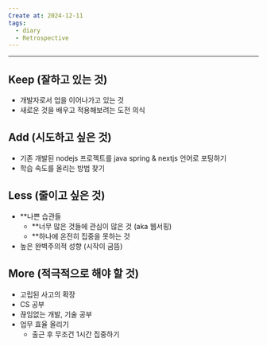 ```yaml
---
Create at: 2024-12-11
tags:
  - diary
  - Retrospective
---
```

---

## Keep (잘하고 있는 것)
- 개발자로서 업을 이어나가고 있는 것
- 새로운 것을 배우고 적용해보려는 도전 의식

## Add (시도하고 싶은 것)
- 기존 개발된 nodejs 프로젝트를 java spring & nextjs 언어로 포팅하기
- 학습 속도를 올리는 방법 찾기

## Less (줄이고 싶은 것)
- **나쁜 습관들
	- **너무 많은 것들에 관심이 많은 것 (aka 웹서핑)
	- **하나에 온전히 집중을 못하는 것
- 높은 완벽주의적 성향 (시작이 굼뜸)

## More (적극적으로 해야 할 것)
- 고립된 사고의 확장
- CS 공부
- 끊임없는 개발, 기술 공부
- 업무 효율 올리기
	- 출근 후 무조건 1시간 집중하기